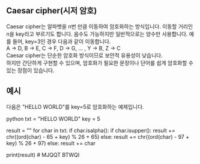 ## Caesar cipher(시저 암호)
Caesar cipher는 알파벳을 n번 만큼 이동하여 암호화하는 방식입니다.  이동할 거리인 n을 key라고 부르기도 합니다. 음수도 가능하지만 일반적으로는 양수만 사용합니다.
예를 들어, key=3인 경우 다음과 같이 이동합니다.   
A → D, B → E, C → F, D → G, ... , Y → B, Z → C   
Caesar cipher는 단순한 암호화 방식이므로 보안적 유용성이 낮습니다.  
하지만 간단하게 구현할 수 있으며, 암호화가 필요한 문장이나 단어를 쉽게 암호화할 수 있는 장점이 있습니다.

## 예시
다음은 "HELLO WORLD"를 key=5로 암호화하는 예제입니다.

python
txt = "HELLO WORLD"
key = 5

result = ""
for char in txt:
    if char.isalpha():
        if char.isupper():
            result += chr((ord(char) - 65 + key) % 26 + 65)
        else:
            result += chr((ord(char) - 97 + key) % 26 + 97)
    else:
        result += char

print(result) # MJQQT BTWQI
